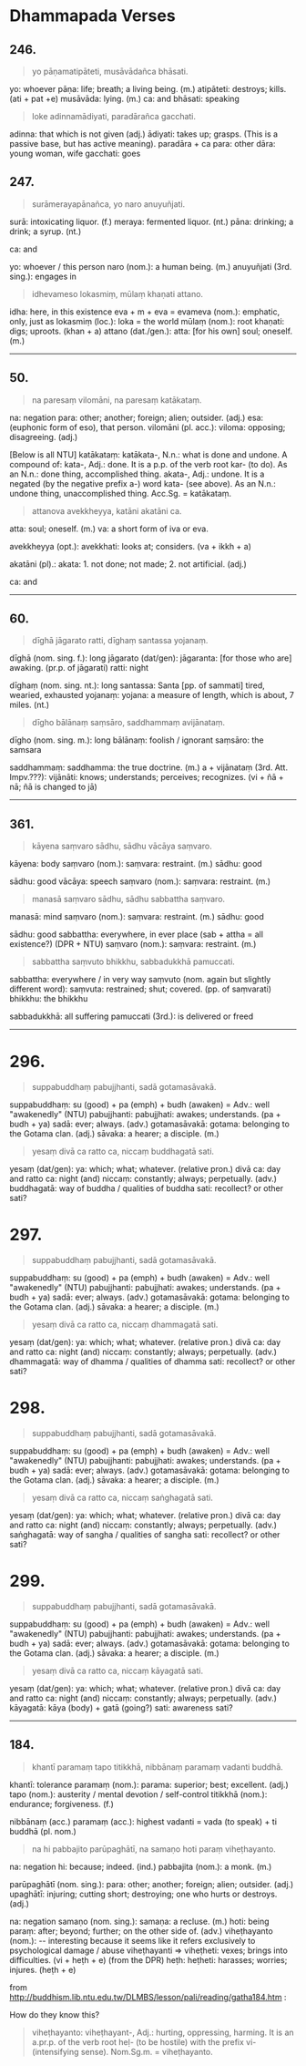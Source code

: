 
# Dhammapada Verses

## 246.

> yo pāṇamatipāteti, musāvādañca bhāsati.

yo: whoever
pāṇa: life; breath; a living being. (m.)
atipāteti: destroys; kills. (ati + pat +e)
musāvāda: lying. (m.)
ca: and
bhāsati: speaking

> loke adinnamādiyati, paradārañca gacchati.

adinna: that which is not given (adj.)
ādiyati: takes up; grasps. (This is a passive base, but has active meaning).
paradāra + ca
    para: other
    dāra: young woman, wife
gacchati: goes

## 247.

> surāmerayapānañca, yo naro anuyuñjati.

surā: intoxicating liquor. (f.)
meraya: fermented liquor. (nt.)
pāna: drinking; a drink; a syrup. (nt.)

ca: and

yo: whoever / this person
naro (nom.): a human being. (m.)
anuyuñjati (3rd. sing.): engages in

> idhevameso lokasmiṃ, mūlaṃ khaṇati attano.

idha: here, in this existence
eva + m + eva = evameva (nom.): emphatic, only, just as
lokasmiṃ (loc.): loka = the world
mūlaṃ (nom.): root
khaṇati: digs; uproots. (khan + a)
attano (dat./gen.): atta: [for his own] soul; oneself. (m.)

---

## 50.

> na paresaṃ vilomāni, na paresaṃ katākataṃ.

na: negation
para: other; another; foreign; alien; outsider. (adj.)
esa: (euphonic form of eso), that person.
vilomāni (pl. acc.): viloma: opposing; disagreeing. (adj.)

[Below is all NTU]
katākataṃ: katākata-, N.n.: what is done and undone. A compound of:
    kata-, Adj.: done. It is a p.p. of the verb root kar- (to do).
    As an N.n.: done thing, accomplished thing.
    akata-, Adj.: undone. It is a negated (by the negative prefix a-) word kata- (see above).
    As an N.n.: undone thing, unaccomplished thing.
Acc.Sg. = katākataṃ.


> attanova avekkheyya, katāni akatāni ca.

atta: soul; oneself. (m.)
va: a short form of iva or eva.

avekkheyya (opt.): avekkhati: looks at; considers. (va + ikkh + a)

akatāni (pl).: akata: 1. not done; not made; 2. not artificial. (adj.)

ca: and

---

## 60.

> dīghā jāgarato ratti, dīghaṃ santassa yojanaṃ.

dīghā (nom. sing. f.): long
jāgarato (dat/gen): jāgaranta: [for those who are] awaking. (pr.p. of jāgarati)
ratti: night

dīghaṃ (nom. sing. nt.): long
santassa: Santa [pp. of sammati] tired, wearied, exhausted
yojanaṃ: yojana: a measure of length, which is about, 7 miles. (nt.)

> dīgho bālānaṃ saṃsāro, saddhammaṃ avijānataṃ.

dīgho (nom. sing. m.): long
bālānaṃ: foolish / ignorant
saṃsāro: the samsara

saddhammaṃ: saddhamma: the true doctrine. (m.)
a + vijānataṃ (3rd. Att. Impv.???):
    vijānāti: knows; understands; perceives; recognizes. (vi + ñā + nā; ñā is changed to jā)

---

## 361.

> kāyena saṃvaro sādhu, sādhu vācāya saṃvaro.

kāyena: body
saṃvaro (nom.): saṃvara: restraint. (m.)
sādhu: good

sādhu: good
vācāya: speech
saṃvaro (nom.): saṃvara: restraint. (m.)

> manasā saṃvaro sādhu, sādhu sabbattha saṃvaro.

manasā: mind
saṃvaro (nom.): saṃvara: restraint. (m.)
sādhu: good

sādhu: good
sabbattha: everywhere, in ever place (sab + attha = all existence?) (DPR + NTU)
saṃvaro (nom.): saṃvara: restraint. (m.)

> sabbattha saṃvuto bhikkhu, sabbadukkhā pamuccati.

sabbattha: everywhere / in very way
saṃvuto (nom. again but slightly different word):
    saṃvuta: restrained; shut; covered. (pp. of saṃvarati)
bhikkhu: the bhikkhu

sabbadukkhā: all suffering
pamuccati (3rd.): is delivered or freed

---

# 296.

> suppabuddhaṃ pabujjhanti, sadā gotamasāvakā.

suppabuddhaṃ: su (good) + pa (emph) + budh (awaken) = Adv.: well "awakenedly" (NTU)
pabujjhanti: pabujjhati: awakes; understands. (pa + budh + ya)
sadā: ever; always. (adv.)
gotamasāvakā:
    gotama: belonging to the Gotama clan. (adj.)
    sāvaka: a hearer; a disciple. (m.)

> yesaṃ divā ca ratto ca, niccaṃ buddhagatā sati.

yesaṃ (dat/gen): ya: which; what; whatever. (relative pron.)
divā ca: day and
ratto ca: night (and)
niccaṃ: constantly; always; perpetually. (adv.)
buddhagatā: way of buddha / qualities of buddha
sati: recollect? or other sati?

# 297.

> suppabuddhaṃ pabujjhanti, sadā gotamasāvakā.

suppabuddhaṃ: su (good) + pa (emph) + budh (awaken) = Adv.: well "awakenedly" (NTU)
pabujjhanti: pabujjhati: awakes; understands. (pa + budh + ya)
sadā: ever; always. (adv.)
gotamasāvakā:
    gotama: belonging to the Gotama clan. (adj.)
    sāvaka: a hearer; a disciple. (m.)

> yesaṃ divā ca ratto ca, niccaṃ dhammagatā sati.

yesaṃ (dat/gen): ya: which; what; whatever. (relative pron.)
divā ca: day and
ratto ca: night (and)
niccaṃ: constantly; always; perpetually. (adv.)
dhammagatā: way of dhamma / qualities of dhamma
sati: recollect? or other sati?

# 298.

> suppabuddhaṃ pabujjhanti, sadā gotamasāvakā.

suppabuddhaṃ: su (good) + pa (emph) + budh (awaken) = Adv.: well "awakenedly" (NTU)
pabujjhanti: pabujjhati: awakes; understands. (pa + budh + ya)
sadā: ever; always. (adv.)
gotamasāvakā:
    gotama: belonging to the Gotama clan. (adj.)
    sāvaka: a hearer; a disciple. (m.)

> yesaṃ divā ca ratto ca, niccaṃ saṅghagatā sati.

yesaṃ (dat/gen): ya: which; what; whatever. (relative pron.)
divā ca: day and
ratto ca: night (and)
niccaṃ: constantly; always; perpetually. (adv.)
saṅghagatā: way of sangha / qualities of sangha
sati: recollect? or other sati?

# 299.

> suppabuddhaṃ pabujjhanti, sadā gotamasāvakā.

suppabuddhaṃ: su (good) + pa (emph) + budh (awaken) = Adv.: well "awakenedly" (NTU)
pabujjhanti: pabujjhati: awakes; understands. (pa + budh + ya)
sadā: ever; always. (adv.)
gotamasāvakā:
    gotama: belonging to the Gotama clan. (adj.)
    sāvaka: a hearer; a disciple. (m.)

> yesaṃ divā ca ratto ca, niccaṃ kāyagatā sati.

yesaṃ (dat/gen): ya: which; what; whatever. (relative pron.)
divā ca: day and
ratto ca: night (and)
niccaṃ: constantly; always; perpetually. (adv.)
kāyagatā: kāya (body) + gatā (going?)
sati: awareness sati?

---

## 184.

> khantī paramaṃ tapo titikkhā, nibbānaṃ paramaṃ vadanti buddhā.

khantī: tolerance
paramaṃ (nom.): parama: superior; best; excellent. (adj.)
tapo (nom.): austerity / mental devotion / self-control
titikkhā (nom.): endurance; forgiveness. (f.)

nibbānaṃ (acc.)
paramaṃ (acc.): highest
vadanti = vada (to speak) + ti
buddhā (pl. nom.)

> na hi pabbajito parūpaghātī, na samaṇo hoti paraṃ viheṭhayanto.

na: negation
hi: because; indeed. (ind.)
pabbajita (nom.): a monk. (m.)

parūpaghātī (nom. sing.):
    para: other; another; foreign; alien; outsider. (adj.)
    upaghātī: injuring; cutting short; destroying; one who hurts or destroys. (adj.)

na: negation
samaṇo (nom. sing.):
    samaṇa: a recluse. (m.)
hoti: being
paraṃ: after; beyond; further; on the other side of. (adv.)
viheṭhayanto (nom.):
    -- interesting because it seems like it refers exclusively to psychological damage / abuse
    viheṭhayanti =>
    viheṭheti: vexes; brings into difficulties. (vi + heṭh + e) (from the DPR)
    heṭh: heṭheti: harasses; worries; injures. (heṭh + e)

from http://buddhism.lib.ntu.edu.tw/DLMBS/lesson/pali/reading/gatha184.htm :

How do they know this?

> viheṭhayanto: viheṭhayant-, Adj.: hurting, oppressing, harming.
  It is an a.pr.p. of the verb root heḷ- (to be hostile) with the prefix vi- (intensifying sense). Nom.Sg.m. = viheṭhayanto.
